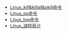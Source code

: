 * [Linux_kill&killall&pkill命令](./Content/Article/运维与部署/Linux/进程/Linux_kill&killall&pkill命令.md)
* [Linux_ps命令](./Content/Article/运维与部署/Linux/进程/Linux_ps命令.md)
* [Linux_top命令](./Content/Article/运维与部署/Linux/进程/Linux_top命令.md)
* [Linux_进程简介](./Content/Article/运维与部署/Linux/进程/Linux_进程简介.md)